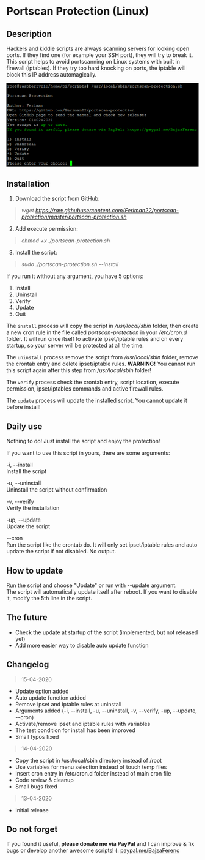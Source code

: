 # Portscan Protection (Linux)

## Description
Hackers and kiddie scripts are always scanning servers for looking open ports. If they find one (for example your SSH port), they will try to break it. This script helps to avoid portscanning on Linux systems with built in firewall (iptables). If they try too hard knocking on ports, the iptable will block this IP address automagically.

![Screenshot](https://raw.githubusercontent.com/Feriman22/portscan-protection/master/portscan-protection-screenshot.png)

## Installation

1. Download the script from GitHub:
>*wget https://raw.githubusercontent.com/Feriman22/portscan-protection/master/portscan-protection.sh*
2. Add execute permission:
>*chmod +x ./portscan-protection.sh*
3. Install the script:
>*sudo ./portscan-protection.sh --install*

If you run it without any argument, you have 5 options:
1. Install
2. Uninstall
3. Verify
4. Update
5. Quit

The `install` process will copy the script in */usr/local/sbin* folder, then create a new cron rule in the file called *portscan-protection* in your */etc/cron.d* folder. It will run once itself to activate ipset/iptable rules and on every startup, so your server will be protected at all the time.

The `uninstall` process remove the script from */usr/local/sbin* folder, remove the crontab entry and delete ipset/iptable rules.
**WARNING!** You cannot run this script again after this step from */usr/local/sbin* folder!

The `verify` process check the crontab entry, script location, execute permission, ipset/iptables commands and active firewall rules.

The `update` process will update the installed script. You cannot update it before install!

## Daily use

Nothing to do! Just install the script and enjoy the protection!

If you want to use this script in yours, there are some arguments:

-i, --install\
  Install the script

-u, --uninstall\
  Uninstall the script without confirmation
  
-v, --verify\
  Verify the installation
  
-up, --update\
  Update the script
  
--cron\
  Run the script like the crontab do. It will only set ipset/iptable rules and auto update the script if not disabled. No output.

## How to update

Run the script and choose "Update" or run with --update argument.\
The script will automatically update itself after reboot. If you want to disable it, modify the 5th line in the script.

## The future

- Check the update at startup of the script (implemented, but not released yet)
- Add more easier way to disable auto update function

## Changelog

>15-04-2020
- Update option added
- Auto update function added
- Remove ipset and iptable rules at uninstall
- Arguments added (-i, --install, -u, --uninstall, -v, --verify, -up, --update, --cron)
- Activate/remove ipset and iptable rules with variables
- The test condition for install has been improved
- Small typos fixed

>14-04-2020
- Copy the script in /usr/local/sbin directory instead of /root
- Use variables for menu selection instead of touch temp files
- Insert cron entry in /etc/cron.d folder instead of main cron file
- Code review & cleanup
- Small bugs fixed

>13-04-2020
- Initial release

## Do not forget

If you found it useful, **please donate me via PayPal** and I can improve & fix bugs or develop another awesome scripts! (:
[paypal.me/BajzaFerenc](https://www.paypal.me/BajzaFerenc)
